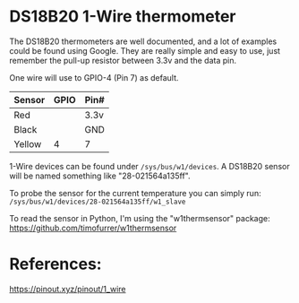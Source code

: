 # DS18B20 1-Wire thermometer
The DS18B20 thermometers are well documented, and a lot of examples could be found using Google.
They are really simple and easy to use, just remember the pull-up resistor between 3.3v and the data pin.

One wire will use to GPIO-4 (Pin 7) as default.

| Sensor | GPIO | Pin# |  
|--------|------|------|  
| Red    |      | 3.3v |  
| Black  |      | GND  |  
| Yellow | 4    | 7    |  

1-Wire devices can be found under `/sys/bus/w1/devices`.
A DS18B20 sensor will be named something like "28-021564a135ff".

To probe the sensor for the current temperature you can simply run:
`/sys/bus/w1/devices/28-021564a135ff/w1_slave`

To read the sensor in Python, I'm using the "w1thermsensor" package:
https://github.com/timofurrer/w1thermsensor


# References:
https://pinout.xyz/pinout/1_wire
